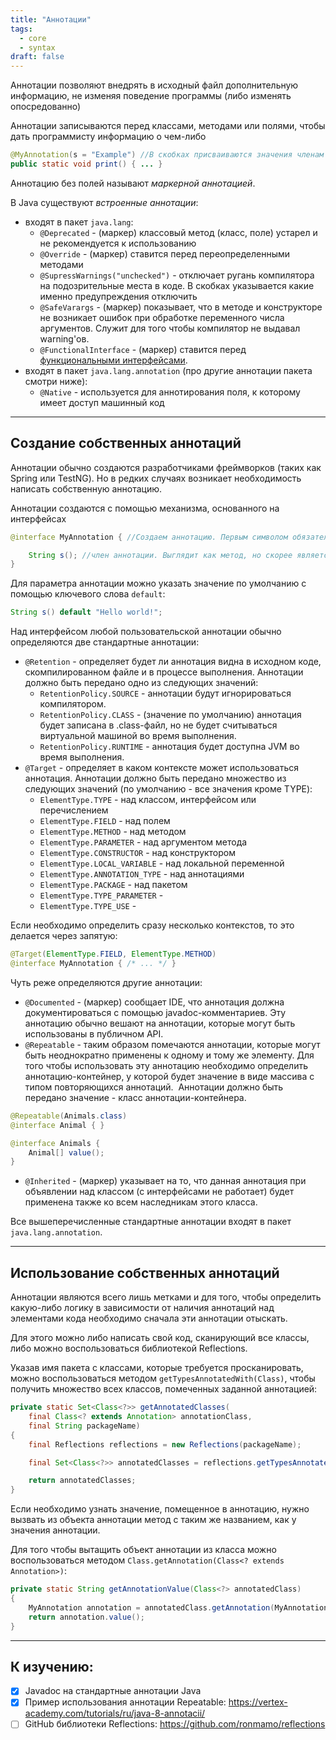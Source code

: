 ```yaml
---
title: "Аннотации"
tags:
  - core
  - syntax
draft: false
---
```


Аннотации позволяют внедрять в исходный файл дополнительную информацию, не изменяя поведение программы (либо изменять опосредованно)

Аннотации записываются перед классами, методами или полями, чтобы дать программисту информацию о чем-либо
```java
@MyAnnotation(s = "Example") //В скобках присваиваются значения членам 
public static void print() { ... }
```

Аннотацию без полей называют *маркерной аннотацией*.

В Java существуют *встроенные аннотации*:

- входят в пакет `java.lang`:
    - `@Deprecated` - (маркер) классовый метод (класс, поле) устарел и не рекомендуется к использованию
    - `@Override` - (маркер) ставится перед переопределенными методами
    - `@SupressWarnings("unchecked")` - отключает ругань компилятора на подозрительные места в коде. В скобках указывается какие именно предупреждения отключить
    - `@SafeVarargs` - (маркер) показывает, что в методе и конструкторе не возникает ошибок при обработке переменного числа аргументов. Служит для того чтобы компилятор не выдавал warning'ов.
    - `@FunctionalInterface` - (маркер) ставится перед [функциональными интерфейсами](stream_and_lambda/functional_interface.md).
- входят в пакет `java.lang.annotation` (про другие аннотации пакета смотри ниже):
    - `@Native` - используется для аннотирования поля, к которому имеет доступ машинный код

* * *

## Создание собственных аннотаций

Аннотации обычно создаются разработчиками фреймворков (таких как Spring или TestNG). Но в редких случаях возникает необходимость написать собственную аннотацию.

Аннотации создаются с помощью механизма, основанного на интерфейсах

```java
@interface MyAnnotation { //Создаем аннотацию. Первым символом обязательно ставится @

    String s(); //член аннотации. Выглядит как метод, но скорее является полем
}
```

Для параметра аннотации можно указать значение по умолчанию с помощью ключевого слова `default`:

```java
String s() default "Hello world!";
```

Над интерфейсом любой пользовательской аннотации обычно определяются две стандартные аннотации:

- `@Retention` - определяет будет ли аннотация видна в исходном коде, скомпилированном файле и в процессе выполнения. Аннотации должно быть передано одно из следующих значений:
    - `RetentionPolicy.SOURCE` - аннотации будут игнорироваться компилятором.
    - `RetentionPolicy.CLASS` - (значение по умолчанию) аннотация будет записана в .class-файл, но не будет считываться виртуальной машиной во время выполнения.
    - `RetentionPolicy.RUNTIME` - аннотация будет доступна JVM во время выполнения.
- `@Target` - определяет в каком контексте может использоваться аннотация. Аннотации должно быть передано множество из следующих значений (по умолчанию - все значения кроме TYPE):
    - `ElementType.TYPE` - над классом, интерфейсом или перечислением
    - `ElementType.FIELD` - над полем
    - `ElementType.METHOD` - над методом
    - `ElementType.PARAMETER` - над аргументом метода
    - `ElementType.CONSTRUCTOR` - над конструктором
    - `ElementType.LOCAL_VARIABLE` - над локальной переменной
    - `ElementType.ANNOTATION_TYPE` - над аннотациями
    - `ElementType.PACKAGE` - над пакетом
    - `ElementType.TYPE_PARAMETER` -
    - `ElementType.TYPE_USE` -

Если необходимо определить сразу несколько контекстов, то это делается через запятую:

```java
@Target(ElementType.FIELD, ElementType.METHOD)
@interface MyAnnotation { /* ... */ }
```

Чуть реже определяются другие аннотации:

- `@Documented` - (маркер) сообщает IDE, что аннотация должна документироваться с помощью javadoc-комментариев. Эту аннотацию обычно вешают на аннотации, которые могут быть использованы в публичном API.
- `@Repeatable` - таким образом помечаются аннотации, которые могут быть неоднократно применены к одному и тому же элементу. Для того чтобы использовать эту аннотацию необходимо определить аннотацию-контейнер, у которой будет значение в виде массива с типом повторяющихся аннотаций.  Аннотации должно быть передано значение - класс аннотации-контейнера.

```java
@Repeatable(Animals.class)
@interface Animal { }

@interface Animals {
    Animal[] value();
}
```

- `@Inherited` - (маркер) указывает на то, что данная аннотация при объявлении над классом (с интерфейсами не работает) будет применена также ко всем наследникам этого класса.

Все вышеперечисленные стандартные аннотации входят в пакет `java.lang.annotation`.

---

## Использование собственных аннотаций

Аннотации являются всего лишь метками и для того, чтобы определить какую-либо логику в зависимости от наличия аннотаций над элементами кода необходимо сначала эти аннотации отыскать.

Для этого можно либо написать свой код, сканирующий все классы, либо можно воспользоваться библиотекой Reflections.

Указав имя пакета с классами, которые требуется просканировать, можно воспользоваться методом `getTypesAnnotatedWith(Class)`, чтобы получить множество всех классов, помеченных заданной аннотацией:

```java
private static Set<Class<?>> getAnnotatedClasses(
    final Class<? extends Annotation> annotationClass,
    final String packageName)
{
    final Reflections reflections = new Reflections(packageName);

    final Set<Class<?>> annotatedClasses = reflections.getTypesAnnotatedWith(annotationClass);

    return annotatedClasses;
}
```

Если необходимо узнать значение, помещенное в аннотацию, нужно вызвать из объекта аннотации метод с таким же названием, как у значения аннотации.

Для того чтобы вытащить объект аннотации из класса можно воспользоваться методом `Class.getAnnotation(Class<? extends Annotation>)`:

```java
private static String getAnnotationValue(Class<?> annotatedClass)
{
    MyAnnotation annotation = annotatedClass.getAnnotation(MyAnnotation.class);
    return annotation.value();
}
```

---

## К изучению:

- [X] Javadoc на стандартные аннотации Java
- [X] Пример использования аннотации Repeatable: https://vertex-academy.com/tutorials/ru/java-8-annotacii/
- [ ] GitHub библиотеки Reflections: https://github.com/ronmamo/reflections